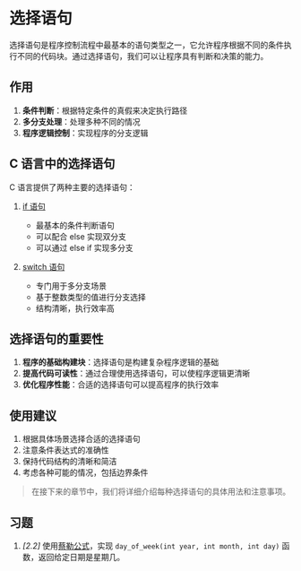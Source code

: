# 选择语句

选择语句是程序控制流程中最基本的语句类型之一，它允许程序根据不同的条件执行不同的代码块。通过选择语句，我们可以让程序具有判断和决策的能力。

## 作用

1. **条件判断**：根据特定条件的真假来决定执行路径
2. **多分支处理**：处理多种不同的情况
3. **程序逻辑控制**：实现程序的分支逻辑

## C 语言中的选择语句

C 语言提供了两种主要的选择语句：

1. [if 语句](/教程/正文/语法和标准库/5_语句/5_2_选择语句/5_2_1_if_else.md)

   - 最基本的条件判断语句
   - 可以配合 else 实现双分支
   - 可以通过 else if 实现多分支

2. [switch 语句](/教程/正文/语法和标准库/5_语句/5_2_选择语句/5_2_2_switch.md)
   - 专门用于多分支场景
   - 基于整数类型的值进行分支选择
   - 结构清晰，执行效率高

## 选择语句的重要性

1. **程序的基础构建块**：选择语句是构建复杂程序逻辑的基础
2. **提高代码可读性**：通过合理使用选择语句，可以使程序逻辑更清晰
3. **优化程序性能**：合适的选择语句可以提高程序的执行效率

## 使用建议

1. 根据具体场景选择合适的选择语句
2. 注意条件表达式的准确性
3. 保持代码结构的清晰和简洁
4. 考虑各种可能的情况，包括边界条件

> 在接下来的章节中，我们将详细介绍每种选择语句的具体用法和注意事项。

## 习题

1. _[2.2]_ 使用[蔡勒公式](https://zh.wikipedia.org/wiki/%E8%94%A1%E5%8B%92%E5%85%AC%E5%BC%8F)，实现 `day_of_week(int year, int month, int day)` 函数，返回给定日期是星期几。
